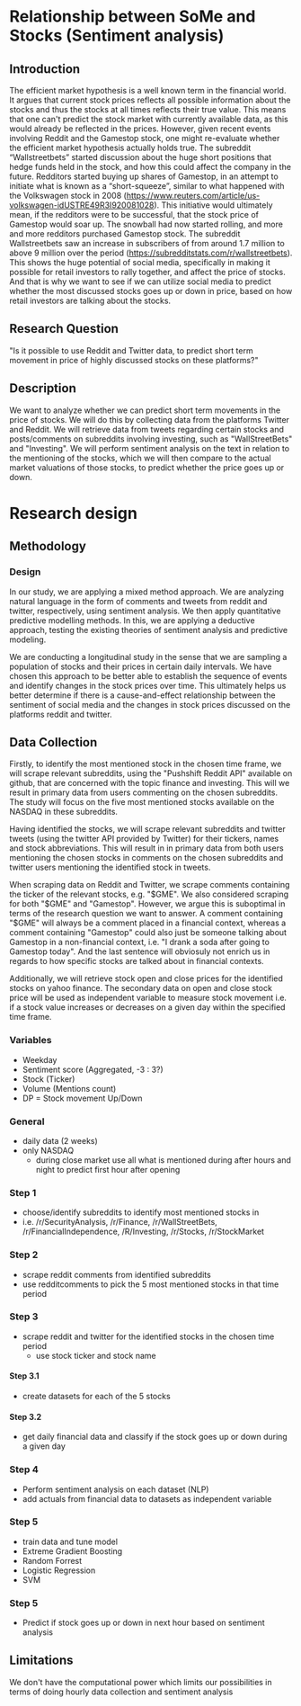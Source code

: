 # Relationship between SoMe and Stocks (Sentiment analysis)

## Introduction
The efficient market hypothesis is a well known term in the financial world. It argues that current stock prices reflects all possible information about the stocks and thus the stocks at all times reflects their true value. This means that one can't predict the stock market with currently available data, as this would already be reflected in the prices.
However, given recent events involving Reddit and the Gamestop stock, one might re-evaluate whether the efficient market hypothesis actually holds true. The subreddit “Wallstreetbets” started discussion about the huge short positions that hedge funds held in the stock, and how this could affect the company in the future. Redditors started buying up shares of Gamestop, in an attempt to initiate what is known as a “short-squeeze”, similar to what happened with the Volkswagen stock in 2008 (https://www.reuters.com/article/us-volkswagen-idUSTRE49R3I920081028). This initiative would ultimately mean, if the redditors were to be successful, that the stock price of Gamestop would soar up. The snowball had now started rolling, and more and more redditors purchased Gamestop stock. The subreddit Wallstreetbets saw an increase in subscribers of from around 1.7 million to above 9 million over the period (https://subredditstats.com/r/wallstreetbets). This shows the huge potential of social media, specifically in making it possible for retail investors to rally together, and affect the price of stocks. And that is why we want to see if we can utilize social media to predict whether the most discussed stocks goes up or down in price, based on how retail investors are talking about the stocks.
 

## Research Question
"Is it possible to use Reddit and Twitter data, to predict short term movement in price of highly discussed stocks on these platforms?"

## Description
We want to analyze whether we can predict short term movements in the price of stocks. We will do this by collecting data from the platforms Twitter and Reddit. We will retrieve data from tweets regarding certain stocks and posts/comments on subreddits involving investing, such as "WallStreetBets" and "Investing". We will perform sentiment analysis on the text in relation to the mentioning of the stocks, which we will then compare to the actual market valuations of those stocks, to predict whether the price goes up or down.


# Research design 

## Methodology 

### Design 
In our study, we are applying a mixed method approach. We are analyzing natural language in the form of comments and tweets from reddit and twitter, respectively, using sentiment analysis. We then apply quantitative predictive modelling methods. In this, we are applying a deductive approach, testing the existing theories of sentiment analysis and predictive modeling.

We are conducting a longitudinal study in the sense that we are sampling a population of stocks and their prices in certain daily intervals. We have chosen this approach to be better able to establish the sequence of events and identify changes in the stock prices over time. This ultimately helps us better determine if there is a cause-and-effect relationship between the sentiment of social media and the changes in stock prices discussed on the platforms reddit and twitter.


## Data Collection
Firstly, to identify the most mentioned stock in the chosen time frame, we will scrape relevant subreddits, using the "Pushshift Reddit API" available on github, that are concerned with the topic finance and investing. This will we result in primary data from users commenting on the chosen subreddits. 
The study will focus on the five most mentioned stocks available on the NASDAQ in these subreddits. 

Having identified the stocks, we will scrape relevant subreddits and twitter tweets (using the twitter API provided by Twitter) for their tickers, names and stock abbreviations. This will result in in primary data from both users mentioning the chosen stocks in comments on the chosen subreddits and twitter users mentioning the identified stock in tweets. 

When scraping data on Reddit and Twitter, we scrape comments containing the ticker of the relevant stocks, e.g. "$GME". We also considered scraping for both "$GME" and "Gamestop". However, we argue this is suboptimal in terms of the research question we want to answer. A comment containing "$GME" will always be a comment placed in a financial context, whereas a comment containing "Gamestop" could also just be someone talking about Gamestop in a non-financial context, i.e. "I drank a soda after going to Gamestop today". And the last sentence will obviosuly not enrich us in regards to how specific stocks are talked about in financial contexts.

Additionally, we will retrieve stock open and close prices for the identified stocks on yahoo finance. The secondary data on open and close stock price will be used as independent variable to measure stock movement i.e. if a stock value increases or decreases on a given day within the specified time frame. 

### Variables
 - Weekday 
 - Sentiment score (Aggregated, -3 : 3?) 
 - Stock (Ticker) 
 - Volume (Mentions count) 
 - DP = Stock movement Up/Down

### General
- daily data (2 weeks) 
- only NASDAQ
  - during close market use all what is mentioned during after hours and night to predict first hour after opening

### Step 1
- choose/identify subreddits to identify most mentioned stocks in 
- i.e. /r/SecurityAnalysis, /r/Finance, /r/WallStreetBets, /r/FinancialIndependence, /R/Investing, /r/Stocks, /r/StockMarket

### Step 2
- scrape reddit comments from identified subreddits 
- use redditcomments to pick the 5 most mentioned stocks in that time period

### Step 3
- scrape reddit and twitter for the identified stocks in the chosen time period
  - use stock ticker and stock name

#### Step 3.1
- create datasets for each of the 5 stocks 

#### Step 3.2
- get daily financial data and classify if the stock goes up or down during a given day

### Step 4
- Perform sentiment analysis on each dataset (NLP)
- add actuals from financial data to datasets as independent variable

### Step 5
- train data and tune model
- Extreme Gradient Boosting
- Random Forrest
- Logistic Regression
- SVM

### Step 5
- Predict if stock goes up or down in next hour based on sentiment analysis



## Limitations
We don't have the computational power which limits our possibilities in terms of doing hourly data collection and sentiment analysis

